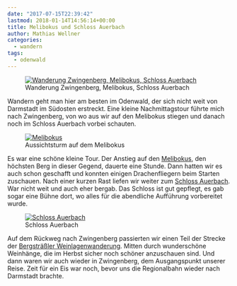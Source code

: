 ```yaml
---
date: "2017-07-15T22:39:42"
lastmod: 2018-01-14T14:56:14+00:00
title: Melibokus und Schloss Auerbach
author: Mathias Wellner
categories:
  - wandern
tags:
  - odenwald
---
```

<figure style="max-width: 40rem;">
  <a href="https://www.flickr.com/photos/mwellner/35895154631" title="Wanderung Zwingenberg, Melibokus, Schloss Auerbach">
    <img 
      srcset="https://farm5.staticflickr.com/4325/35895154631_acaac451a7_n.jpg 320w, https://farm5.staticflickr.com/4325/35895154631_acaac451a7_c.jpg 800w"
      src="https://farm5.staticflickr.com/4325/35895154631_acaac451a7_b.jpg" 
      alt="Wanderung Zwingenberg, Melibokus, Schloss Auerbach">
  </a>
  <figcaption>Wanderung Zwingenberg, Melibokus, Schloss Auerbach</figcaption>
</figure>

Wandern geht man hier am besten im Odenwald, der sich nicht weit von Darmstadt im Südosten erstreckt. Eine kleine Nachmittagstour führte mich nach Zwingenberg, von wo aus wir auf den Melibokus stiegen und danach noch im Schloss Auerbach vorbei schauten. 

<!--more-->

<figure style="max-width: 40rem;">
  <a href="https://www.flickr.com/photos/mwellner/35877203521" title="Melibokus">
    <img 
      srcset="https://farm5.staticflickr.com/4327/35877203521_460e6c1067_c.jpg 800w, https://farm5.staticflickr.com/4327/35877203521_460e6c1067_n.jpg 320w"
      src="https://farm5.staticflickr.com/4327/35877203521_460e6c1067_b.jpg" 
      alt="Melibokus">
  </a>
  <figcaption>Aussichtsturm auf dem Melibokus</figcaption>
</figure>

Es war eine schöne kleine Tour. Der Anstieg auf den [Melibokus](https://de.wikipedia.org/wiki/Melibokus), den höchsten Berg in dieser Gegend, dauerte eine Stunde. Dann hatten wir es auch schon geschafft und konnten einigen Drachenfliegern beim Starten zuschauen. Nach einer kurzen Rast liefen wir weiter zum [Schloss Auerbach](https://de.wikipedia.org/wiki/Schloss_Auerbach). War nicht weit und auch eher bergab. Das Schloss ist gut gepflegt, es gab sogar eine Bühne dort, wo alles für die abendliche Aufführung vorbereitet wurde. 

<figure style="max-width: 40rem;">
  <a href="https://www.flickr.com/photos/mwellner/35199871833" title="Schloss Auerbach">
    <img 
      srcset="https://farm5.staticflickr.com/4329/35199871833_3e2f2422c2_b.jpg 1024w, https://farm5.staticflickr.com/4329/35199871833_3e2f2422c2_n.jpg 320w, https://farm5.staticflickr.com/4329/35199871833_3e2f2422c2_c.jpg 800w"
      src="https://farm5.staticflickr.com/4329/35199871833_3e2f2422c2_b.jpg" 
      alt="Schloss Auerbach">
  </a>
  <figcaption>Schloss Auerbach</figcaption>
</figure>


Auf dem Rückweg nach Zwingenberg passierten wir einen Teil der Strecke der [Bergsträßler Weinlagenwanderung](http://www.bergstraesser-wein.de/weinlagenwanderung/). Mitten durch wunderschöne Weinhänge, die im Herbst sicher noch schöner anzuschauen sind. Und dann waren wir auch wieder in Zwingenberg, dem Ausgangspunkt unserer Reise. Zeit für ein Eis war noch, bevor uns die Regionalbahn wieder nach Darmstadt brachte. 